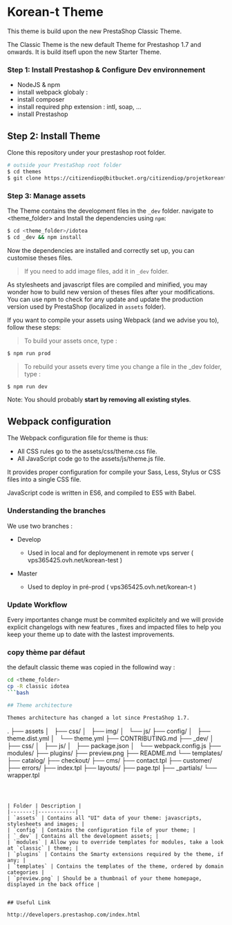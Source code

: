 # Korean-t Theme

This theme is build upon the new PrestaShop Classic Theme.

The Classic Theme is the new default Theme for Prestashop 1.7 and onwards. It is build itsefl upon the new Starter Theme.



### Step 1: Install Prestashop & Configure Dev environnement

- NodeJS & npm
- install webpack globaly :
- install composer
- install required php extension   : intl, soap, ...
- install Prestashop


## Step 2: Install Theme


Clone this repository under your prestashop root folder.

```bash
# outside your PrestaShop root folder
$ cd themes
$ git clone https://citizendiop@bitbucket.org/citizendiop/projetkoreant.git prestashop_root
```

### Step 3: Manage assets

The Theme contains the development files in the `_dev` folder.
navigate to <theme_folder> and Install the dependencies using `npm`:

```bash
$ cd <theme_folder>/idotea
$ cd _dev && npm install
```

Now the dependencies are installed and correctly set up, you can customise theses files.

> If you need to add image files, add it in `_dev` folder.



As stylesheets and javascript files are compiled and minified, you may wonder how to
build new version of theses files after your modifications. You can use npm to check
for any update and update the production version used by PrestaShop (localized in `assets` folder).


If you want to compile your assets using Webpack (and we advise you to), follow these steps:

> To build your assets once, type :

```bash
$ npm run prod
```

> To rebuild your assets every time you change a file in the _dev folder, type :

```bash
$ npm run dev
```

Note: You should probably **start by removing all existing styles**.

## Webpack configuration

The Webpack configuration file for theme is thus:

- All CSS rules go to the assets/css/theme.css file.
- All JavaScript code go to the assets/js/theme.js file.

It provides proper configuration for compile your Sass, Less, Stylus or CSS files into a single CSS file.

JavaScript code is written in ES6, and compiled to ES5 with Babel.


### Understanding the branches

We use two branches :

- Develop
  - Used in local and for deploymenent in remote vps server ( vps365425.ovh.net/korean-test )

- Master
  - Used to deploy in pré-prod ( vps365425.ovh.net/korean-t )



### Update Workflow

Every importantes change must be commited explicitely and we will provide explicit changelogs with new features , fixes and impacted files to help you keep your theme up to date with the lastest improvements.



### copy thème par défaut
the default classic theme was copied in the followind way :

```bash
cd <theme_folder>
cp -R classic idotea
```bash

## Theme architecture

Themes architecture has changed a lot since PrestaShop 1.7.


```
.
├── assets
│   ├── css/
│   ├── img/
│   └── js/
├── config/
│   ├── theme.dist.yml
│   └── theme.yml
├── CONTRIBUTING.md
├── _dev/
│   ├── css/
│   ├── js/
│   ├── package.json
│   └── webpack.config.js
├── modules/
├── plugins/
├── preview.png
├── README.md
└── templates/
    ├── catalog/
    ├── checkout/
    ├── cms/
    ├── contact.tpl
    ├── customer/
    ├── errors/
    ├── index.tpl
    ├── layouts/
    ├── page.tpl
    ├── _partials/
    └── wrapper.tpl
```



| Folder | Description |
|-------:|------------|
| `assets` | Contains all "UI" data of your theme: javascripts, stylesheets and images; |
| `config` | Contains the configuration file of your theme; |
| `_dev` | Contains all the development assets; |
| `modules` | Allow you to override templates for modules, take a look at `classic` | theme; |
| `plugins` | Contains the Smarty extensions required by the theme, if any; |
| `templates` | Contains the templates of the theme, ordered by domain categories |
| `preview.png` | Should be a thumbnail of your theme homepage, displayed in the back office |


## Useful Link

http://developers.prestashop.com/index.html

